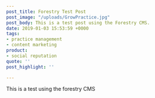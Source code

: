 ```yaml
---
post_title: Forestry Test Post
post_image: "/uploads/GrowPractice.jpg"
post_body: This is a test post using the Forestry CMS.
date: 2019-01-03 15:53:59 +0000
tags:
- practice management
- content marketing
product:
- social reputation
quote: ''
post_highlight: ''

---
```

This is a test using the forestry CMS